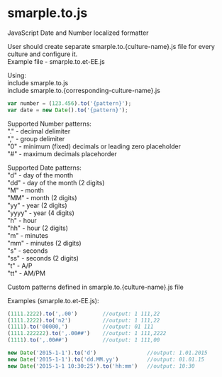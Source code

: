 # smarple.to.js

JavaScript Date and Number localized formatter

User should create separate smarple.to.{culture-name}.js file for every culture and configure it.  
Example file - smarple.to.et-EE.js

Using:  
include smarple.to.js  
include smarple.to.{corresponding-culture-name}.js

```js
var number = (123.456).to('{pattern}');  
var date = new Date().to('{pattern}');
```

Supported Number patterns:  
"." - decimal delimiter  
"," - group delimiter  
"0" - minimum (fixed) decimals or leading zero placeholder  
"#" - maximum decimals placehorder

Supported Date patterns:  
"d"    - day of the month  
"dd"   - day of the month (2 digits)  
"M"    - month  
"MM"   - month (2 digits)  
"yy"   - year (2 digits)  
"yyyy" - year (4 digits)  
"h"    - hour  
"hh"   - hour (2 digits)  
"m"    - minutes  
"mm"   - minutes (2 digits)  
"s"    - seconds  
"ss"   - seconds (2 digits)  
"t"    - A/P  
"tt"   - AM/PM

Custom patterns defined in smarple.to.{culture-name}.js file

Examples (smarple.to.et-EE.js):

```js
(1111.2222).to(',.00')        //output: 1 111,22  
(1111.2222).to('n2')          //output: 1 111,22  
(1111).to('00000,')           //output: 01 111  
(1111.222222).to(',.00##')    //output: 1 111,2222  
(1111).to(',.00##')           //output: 1 111,00

new Date('2015-1-1').to('d')                //output: 1.01.2015  
new Date('2015-1-1').to('dd.MM.yy')         //output: 01.01.15  
new Date('2015-1-1 10:30:25').to('hh:mm')   //output: 10:30
```

